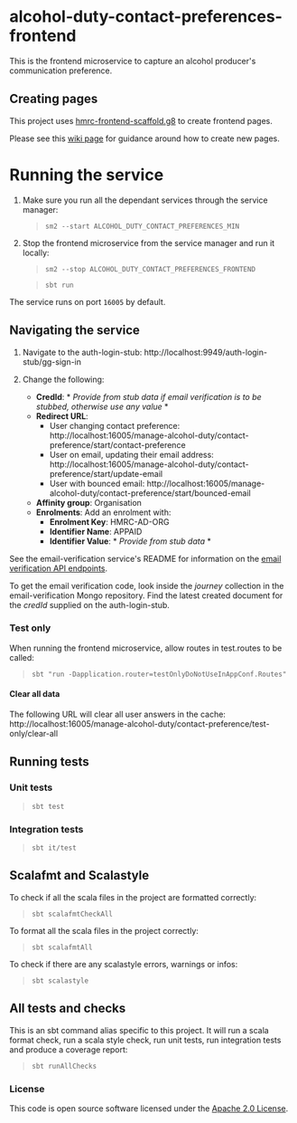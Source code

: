 # alcohol-duty-contact-preferences-frontend

This is the frontend microservice to capture an alcohol producer's communication preference.

## Creating pages

This project uses [hmrc-frontend-scaffold.g8](https://github.com/hmrc/hmrc-frontend-scaffold.g8) to create frontend
pages.

Please see this [wiki page](https://github.com/hmrc/hmrc-frontend-scaffold.g8/wiki/Usage) for guidance around how to
create new pages.

# Running the service

1. Make sure you run all the dependant services through the service manager:

   > `sm2 --start ALCOHOL_DUTY_CONTACT_PREFERENCES_MIN`

2. Stop the frontend microservice from the service manager and run it locally:

   > `sm2 --stop ALCOHOL_DUTY_CONTACT_PREFERENCES_FRONTEND`

   > `sbt run`

The service runs on port `16005` by default.

## Navigating the service

1. Navigate to the auth-login-stub: http://localhost:9949/auth-login-stub/gg-sign-in

2. Change the following:
    - **CredId**: * *Provide from stub data if email verification is to be stubbed, otherwise use any value* *
    - **Redirect URL**: 
      - User changing contact preference: http://localhost:16005/manage-alcohol-duty/contact-preference/start/contact-preference
      - User on email, updating their email address: http://localhost:16005/manage-alcohol-duty/contact-preference/start/update-email
      - User with bounced email: http://localhost:16005/manage-alcohol-duty/contact-preference/start/bounced-email
    - **Affinity group**: Organisation
    - **Enrolments**: Add an enrolment with:
      - **Enrolment Key**: HMRC-AD-ORG
      - **Identifier Name**: APPAID
      - **Identifier Value**: * *Provide from stub data* *

See the email-verification service's README for information on the
[email verification API endpoints](https://github.com/hmrc/email-verification?tab=readme-ov-file#api).

To get the email verification code, look inside the _journey_ collection in the email-verification Mongo repository.
Find the latest created document for the _credId_ supplied on the auth-login-stub.

### Test only

When running the frontend microservice, allow routes in test.routes to be called:

> `sbt "run -Dapplication.router=testOnlyDoNotUseInAppConf.Routes"`

#### Clear all data

The following URL will clear all user answers in the cache:
http://localhost:16005/manage-alcohol-duty/contact-preference/test-only/clear-all

## Running tests

### Unit tests

> `sbt test`

### Integration tests

> `sbt it/test`

## Scalafmt and Scalastyle

To check if all the scala files in the project are formatted correctly:
> `sbt scalafmtCheckAll`

To format all the scala files in the project correctly:
> `sbt scalafmtAll`

To check if there are any scalastyle errors, warnings or infos:
> `sbt scalastyle`
>

## All tests and checks

This is an sbt command alias specific to this project. It will run a scala format
check, run a scala style check, run unit tests, run integration tests and produce a coverage report:
> `sbt runAllChecks`

### License

This code is open source software licensed under
the [Apache 2.0 License]("http://www.apache.org/licenses/LICENSE-2.0.html").
